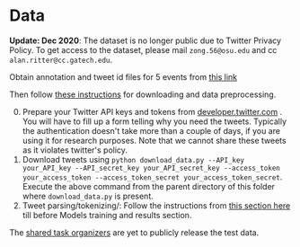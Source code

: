 # Data

**Update: Dec 2020**: The dataset is no longer public due to Twitter Privacy Policy. To get access to the dataset, please mail `zong.56@osu.edu` and cc `alan.ritter@cc.gatech.edu`. 

Obtain annotation and tweet id files for 5 events  from [this link](https://github.com/viczong/extract_COVID19_events_from_Twitter/tree/master/data)

Then follow [these instructions](https://github.com/viczong/extract_COVID19_events_from_Twitter#download-tweets-and-preprocessing) for downloading and data preprocessing.

0. Prepare your Twitter API keys and tokens from [developer.twitter.com](developer.twitter.com) . You will have to fill up a form telling why you need the tweets. Typically the authentication doesn't take more than a couple of days, if you are using it for research purposes. Note that we cannot share these tweets as it violates twitter's policy.
1. Download tweets using `python download_data.py --API_key your_API_key --API_secret_key your_API_secret_key --access_token your_access_token --access_token_secret your_access_token_secret`. Execute the above command from the parent directory of this folder where `download_data.py` is present.
2. Tweet parsing/tokenizing/: Follow the instructions from [this section here](https://github.com/viczong/extract_COVID19_events_from_Twitter#tweets-parsing-and-pre-processing) till before Models training and results section.

The [shared task organizers](http://noisy-text.github.io/2020/extract_covid19_event-shared_task.html) are yet to publicly release the test data. 
